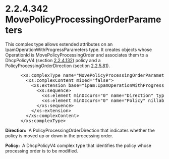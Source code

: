 <html dir="LTR" xmlns:mshelp="http://msdn.microsoft.com/mshelp" xmlns:ddue="http://ddue.schemas.microsoft.com/authoring/2003/5" xmlns:xlink="http://www.w3.org/1999/xlink" xmlns:tool="http://www.microsoft.com/tooltip">
 <body>
 <div id="header">
 <h1 class="heading">2.2.4.342 MovePolicyProcessingOrderParameters</h1>
 </div>
 <div id="mainSection">
 <div id="mainBody">
 <div id="allHistory" class="saveHistory"></div>
 <div id="sectionSection0" class="section" name="collapseableSection">
 

<p>This complex type allows extended attributes on an
IpamOperationWithProgressParameters type. It creates objects whose OperationId
is MovePolicyProcessingOrder and associates them to a DhcpPolicyV4 (section <a href="d159e433-4820-4d34-92d9-7f3afb1014fa.md">2.2.4.132</a>) policy and a
PolicyProcessingOrderDirection (section <a href="df02f4ca-ee47-41fb-abca-b4d67f244b9a.md">2.2.5.81</a>).</p>

<dl>
<dd>
<div><pre> &lt;xs:complexType name=&quot;MovePolicyProcessingOrderParameters&quot;&gt;
   &lt;xs:complexContent mixed=&quot;false&quot;&gt;
     &lt;xs:extension base=&quot;ipam:IpamOperationWithProgressParameters&quot;&gt;
       &lt;xs:sequence&gt;
         &lt;xs:element minOccurs=&quot;0&quot; name=&quot;Direction&quot; type=&quot;ipam:PolicyProcessingOrderDirection&quot; /&gt;
         &lt;xs:element minOccurs=&quot;0&quot; name=&quot;Policy&quot; nillable=&quot;true&quot; type=&quot;ipam:DhcpPolicyV4&quot; /&gt;
       &lt;/xs:sequence&gt;
     &lt;/xs:extension&gt;
   &lt;/xs:complexContent&gt;
 &lt;/xs:complexType&gt;
</pre></div>
</dd></dl>

<p><b>Direction: </b> A PolicyProcessingOrderDirection
that indicates whether the policy is moved up or down in the processing order.</p>

<p><b>Policy: </b> A DhcpPolicyV4 complex type that
identifies the policy whose processing order is to be modified.</p>


 </div>
 </div>
 </div>
 </body>
</html>